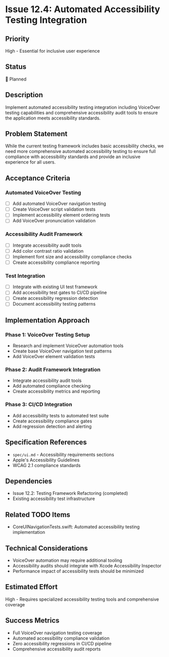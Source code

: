 # Issue 12.4: Automated Accessibility Testing Integration

## Priority
High - Essential for inclusive user experience

## Status
🔄 Planned

## Description
Implement automated accessibility testing integration including VoiceOver testing capabilities and comprehensive accessibility audit tools to ensure the application meets accessibility standards.

## Problem Statement
While the current testing framework includes basic accessibility checks, we need more comprehensive automated accessibility testing to ensure full compliance with accessibility standards and provide an inclusive experience for all users.

## Acceptance Criteria

### Automated VoiceOver Testing
- [ ] Add automated VoiceOver navigation testing
- [ ] Create VoiceOver script validation tests
- [ ] Implement accessibility element ordering tests
- [ ] Add VoiceOver pronunciation validation

### Accessibility Audit Framework
- [ ] Integrate accessibility audit tools
- [ ] Add color contrast ratio validation
- [ ] Implement font size and accessibility compliance checks
- [ ] Create accessibility compliance reporting

### Test Integration
- [ ] Integrate with existing UI test framework
- [ ] Add accessibility test gates to CI/CD pipeline
- [ ] Create accessibility regression detection
- [ ] Document accessibility testing patterns

## Implementation Approach

### Phase 1: VoiceOver Testing Setup
- Research and implement VoiceOver automation tools
- Create base VoiceOver navigation test patterns
- Add VoiceOver element validation tests

### Phase 2: Audit Framework Integration
- Integrate accessibility audit tools
- Add automated compliance checking
- Create accessibility metrics and reporting

### Phase 3: CI/CD Integration
- Add accessibility tests to automated test suite
- Create accessibility compliance gates
- Add regression detection and alerting

## Specification References
- `spec/ui.md` - Accessibility requirements sections
- Apple's Accessibility Guidelines
- WCAG 2.1 compliance standards

## Dependencies
- Issue 12.2: Testing Framework Refactoring (completed)
- Existing accessibility test infrastructure

## Related TODO Items
- CoreUINavigationTests.swift: Automated accessibility testing implementation

## Technical Considerations
- VoiceOver automation may require additional tooling
- Accessibility audits should integrate with Xcode Accessibility Inspector
- Performance impact of accessibility tests should be minimized

## Estimated Effort
High - Requires specialized accessibility testing tools and comprehensive coverage

## Success Metrics
- Full VoiceOver navigation testing coverage
- Automated accessibility compliance validation
- Zero accessibility regressions in CI/CD pipeline
- Comprehensive accessibility audit reports